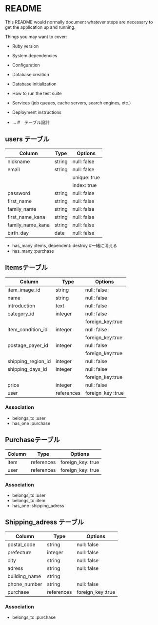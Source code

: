 # README

This README would normally document whatever steps are necessary to get the
application up and running.

Things you may want to cover:

* Ruby version

* System dependencies

* Configuration

* Database creation

* Database initialization

* How to run the test suite

* Services (job queues, cache servers, search engines, etc.)

* Deployment instructions

* ...
#　テーブル設計

## users テーブル

| Column          | Type   | Options     |
| --------------- | ------ | ----------- |
| nickname        | string | null: false |
| email           | string | null: false |
|                 |        |unique: true |#重複を防ぐ
|                 |        |index: true  |#外部キー
| password        | string | null: false |
| first_name      | string | null: false |
| family_name     | string | null: false |
| first_name_kana | string | null: false |
| family_name_kana| string | null: false |
| birth_day       | date   | null: false |


- has_many :items, dependent::destroy #一緒に消える
- has_many :purchase

##  Itemsテーブル

| Column            | Type      | Options          |
| ----------------- | --------- | -----------      |
| item_image_id     | string    | null: false      |
| name              | string    | null: false      |
| introduction      | text      | null: false      |
| category_id       | integer   | null: false      |
|                   |           | foreign_key:true |
| item_condition_id | integer   | null: false      |
|                   |           | foreign_key:true |
| postage_payer_id  | integer   | null: false      |
|                   |           | foreign_key:true |
| shipping_region_id| integer   | null: false      |
| shipping_days_id  | integer   | null: false      |
|                   |           | foreign_key:true |
| price             | integer   | null: false      |
| user              | references| foreign_key :true|

### Association

- belongs_to :user
- has_one :purchase

##  Purchaseテーブル

| Column          | Type       | Options              |
| --------------  | ---------- | -------------------- |
| item            |references  | foreign_key: true    |
| user            |references  | foreign_key: true    |



### Association

- belongs_to :user
- belongs_to :item
- has_one :shipping_adress

## Shipping_adress テーブル

| Column       | Type       | Options               |
| -----------  | ---------- | --------------------- |
| postal_code  | string     | null: false           |
| prefecture   | integer    | null: false           |
| city         | string     | null: false           |
| adress       | string     | null: false           |
| building_name| string     |                       |
| phone_number | string     | null: false           |
| purchase     | references | foreign_key :true     |

### Association

- belongs_to :purchase